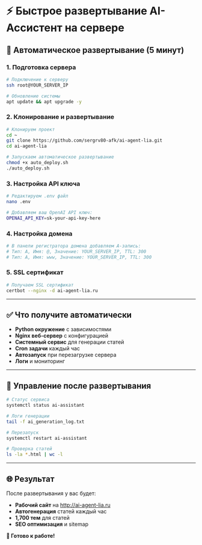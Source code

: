 # ⚡ Быстрое развертывание AI-Ассистент на сервере

## 🚀 Автоматическое развертывание (5 минут)

### 1. Подготовка сервера
```bash
# Подключение к серверу
ssh root@YOUR_SERVER_IP

# Обновление системы
apt update && apt upgrade -y
```

### 2. Клонирование и развертывание
```bash
# Клонируем проект
cd ~
git clone https://github.com/sergrv80-afk/ai-agent-lia.git
cd ai-agent-lia

# Запускаем автоматическое развертывание
chmod +x auto_deploy.sh
./auto_deploy.sh
```

### 3. Настройка API ключа
```bash
# Редактируем .env файл
nano .env

# Добавляем ваш OpenAI API ключ:
OPENAI_API_KEY=sk-your-api-key-here
```

### 4. Настройка домена
```bash
# В панели регистратора домена добавляем A-запись:
# Тип: A, Имя: @, Значение: YOUR_SERVER_IP, TTL: 300
# Тип: A, Имя: www, Значение: YOUR_SERVER_IP, TTL: 300
```

### 5. SSL сертификат
```bash
# Получаем SSL сертификат
certbot --nginx -d ai-agent-lia.ru
```

---

## ✅ Что получите автоматически

- **Python окружение** с зависимостями
- **Nginx веб-сервер** с конфигурацией
- **Системный сервис** для генерации статей
- **Cron задачи** каждый час
- **Автозапуск** при перезагрузке сервера
- **Логи** и мониторинг

---

## 🔧 Управление после развертывания

```bash
# Статус сервиса
systemctl status ai-assistant

# Логи генерации
tail -f ai_generation_log.txt

# Перезапуск
systemctl restart ai-assistant

# Проверка статей
ls -la *.html | wc -l
```

---

## 🌐 Результат

После развертывания у вас будет:
- **Рабочий сайт** на http://ai-agent-lia.ru
- **Автогенерация** статей каждый час
- **1,700 тем** для статей
- **SEO оптимизация** и sitemap

**🚀 Готово к работе!**
